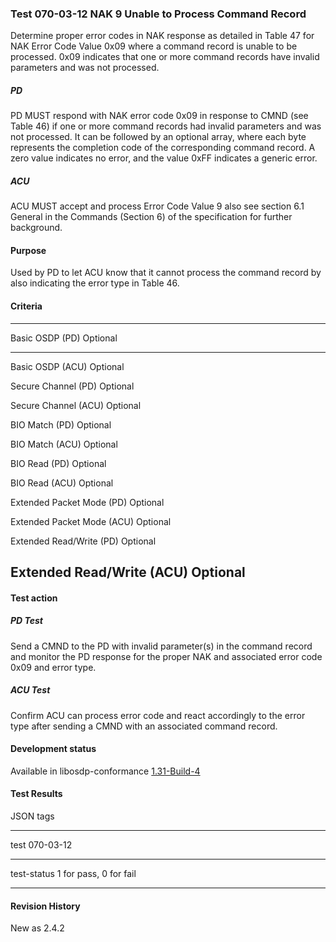 ### Test 070-03-12 NAK 9 Unable to Process Command Record

Determine proper error codes in NAK response as detailed in Table 47 for
NAK Error Code Value 0x09 where a command record is unable to be
processed. 0x09 indicates that one or more command records have invalid
parameters and was not processed.

##### PD

PD MUST respond with NAK error code 0x09 in response to CMND (see Table
46) if one or more command records had invalid parameters and was not
processed. It can be followed by an optional array, where each byte
represents the completion code of the corresponding command record. A
zero value indicates no error, and the value 0xFF indicates a generic
error.

##### ACU

ACU MUST accept and process Error Code Value 9 also see section 6.1
General in the Commands (Section 6) of the specification for further
background.

#### Purpose

Used by PD to let ACU know that it cannot process the command record by
also indicating the error type in Table 46.

#### Criteria

  -----------------------------------------------------------------------
  Basic OSDP (PD)                     Optional
  ----------------------------------- -----------------------------------
  Basic OSDP (ACU)                    Optional

  Secure Channel (PD)                 Optional

  Secure Channel (ACU)                Optional

  BIO Match (PD)                      Optional

  BIO Match (ACU)                     Optional

  BIO Read (PD)                       Optional

  BIO Read (ACU)                      Optional

  Extended Packet Mode (PD)           Optional

  Extended Packet Mode (ACU)          Optional

  Extended Read/Write (PD)            Optional

  Extended Read/Write (ACU)           Optional
  -----------------------------------------------------------------------

#### Test action

##### PD Test

Send a CMND to the PD with invalid parameter(s) in the command record
and monitor the PD response for the proper NAK and associated error code
0x09 and error type.

##### ACU Test

Confirm ACU can process error code and react accordingly to the error
type after sending a CMND with an associated command record.

#### Development status

Available in libosdp-conformance
[1.31-Build-4](https://github.com/Security-Industry-Association/libosdp-conformance/releases/tag/1.31-4)

#### Test Results

JSON tags

  -----------------------------------------------------------------------
  test                                070-03-12
  ----------------------------------- -----------------------------------
  test-status                         1 for pass, 0 for fail

  -----------------------------------------------------------------------

#### Revision History

New as 2.4.2
